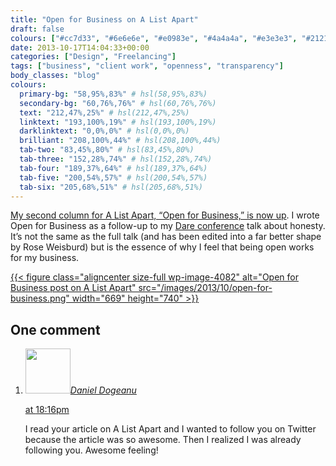 ```yaml
---
title: "Open for Business on A List Apart"
draft: false
colours: ["#cc7d33", "#6e6e6e", "#e0983e", "#4a4a4a", "#e3e3e3", "#212121", "#ffffff"]
date: 2013-10-17T14:04:33+00:00
categories: ["Design", "Freelancing"]
tags: ["business", "client work", "openness", "transparency"]
body_classes: "blog"
colours:
  primary-bg: "58,95%,83%" # hsl(58,95%,83%)
  secondary-bg: "60,76%,76%" # hsl(60,76%,76%)
  text: "212,47%,25%" # hsl(212,47%,25%)
  linktext: "193,100%,19%" # hsl(193,100%,19%)
  darklinktext: "0,0%,0%" # hsl(0,0%,0%)
  brilliant: "208,100%,44%" # hsl(208,100%,44%)
  tab-two: "83,45%,80%" # hsl(83,45%,80%)
  tab-three: "152,28%,74%" # hsl(152,28%,74%)
  tab-four: "189,37%,64%" # hsl(189,37%,64%)
  tab-five: "200,54%,57%" # hsl(200,54%,57%)
  tab-six: "205,68%,51%" # hsl(205,68%,51%)
---
```


[My second column for A List Apart, “Open for Business,” is now up](http://alistapart.com/column/open-for-business). I wrote Open for Business as a follow-up to my [Dare conference](http://2013.dareconf.com) talk about honesty. It’s not the same as the full talk (and has been edited into a far better shape by Rose Weisburd) but is the essence of why I feel that being open works for my business.

[{{< figure class="aligncenter size-full wp-image-4082" alt="Open for Business post on A List Apart" src="/images/2013/10/open-for-business.png" width="669" height="740" >}}](http://alistapart.com/column/open-for-business)

## One comment

<ol class="commentlist">
	<li class="comment even thread-even depth-1" id="li-comment-2457">
			<div class="comment-author vcard">
			<img alt='' src='https://secure.gravatar.com/avatar/0257c59d68f24a7ec605207536aff175?s=72&amp;d=mm&amp;r=g' srcset='https://secure.gravatar.com/avatar/0257c59d68f24a7ec605207536aff175?s=144&amp;d=mm&amp;r=g 2x' class='avatar avatar-72 photo' height='72' width='72' /><cite class="fn"><a href='http://www.danieldogeanu.com/' rel='external nofollow' class='url'>Daniel Dogeanu</a></cite>
				<aside class="comment-meta commentmetadata"><p><a href="#comment-2457"><time datetime="2013-10-17T18:16:06+00:00" pubdate class="published">
		 at <span class="hours">18:16pm</span></time></a></p>
	</aside>
	</div>
	<div class="comment-entry">
		I read your article on A List Apart and I wanted to follow you on Twitter because the article was so awesome. Then I realized I was already following you. Awesome feeling!
	</div>
</li>
</ol>
